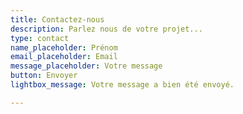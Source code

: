 ```yaml
---
title: Contactez-nous
description: Parlez nous de votre projet...
type: contact
name_placeholder: Prénom
email_placeholder: Email
message_placeholder: Votre message
button: Envoyer
lightbox_message: Votre message a bien été envoyé.

---
```

